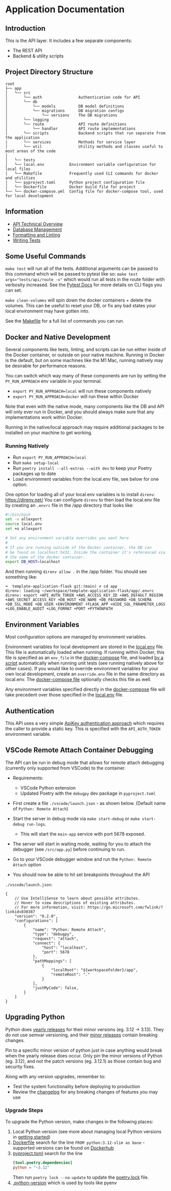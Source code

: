# Application Documentation

## Introduction

This is the API layer. It includes a few separate components:

* The REST API
* Backend & utility scripts

## Project Directory Structure

```text
root
├── app
│   └── src
│       └── auth                Authentication code for API
│       └── db
│           └── models          DB model definitions
│           └── migrations      DB migration configs
│               └── versions    The DB migrations
│       └── logging
│       └── route               API route definitions
│           └── handler         API route implementations
│       └── scripts             Backend scripts that run separate from the application
|       └── services            Methods for service layer
│       └── util                Utility methods and classes useful to most areas of the code
│
│   └── tests
│   └── local.env           Environment variable configuration for local files
│   └── Makefile            Frequently used CLI commands for docker and utilities
│   └── pyproject.toml      Python project configuration file
│   └── Dockerfile          Docker build file for project
└── └── docker-compose.yml  Config file for docker-compose tool, used for local development
```

## Information

* [API Technical Overview](./technical-overview.md)
* [Database Management](./database/database-management.md)
* [Formatting and Linting](./formatting-and-linting.md)
* [Writing Tests](./writing-tests.md)

## Some Useful Commands

`make test` will run all of the tests. Additional arguments can be passed to this command which will be passed to pytest like so: `make test args="tests/api/route -v"` which would run all tests in the route folder with verbosity increased. See the [Pytest Docs](https://docs.pytest.org/en/7.1.x/reference/reference.html#command-line-flags) for more details on CLI flags you can set.

`make clean-volumes` will spin down the docker containers + delete the volumes. This can be useful to reset your DB, or fix any bad states your local environment may have gotten into.

See the [Makefile](/app/Makefile) for a full list of commands you can run.

## Docker and Native Development

Several components like tests, linting, and scripts can be run either inside of the Docker container, or outside on your native machine.
Running in Docker is the default, but on some machines like the M1 Mac, running natively may be desirable for performance reasons.

You can switch which way many of these components are run by setting the `PY_RUN_APPROACH` env variable in your terminal.

* `export PY_RUN_APPROACH=local` will run these components natively
* `export PY_RUN_APPROACH=docker` will run these within Docker

Note that even with the native mode, many components like the DB and API will only ever run in Docker, and you should always make sure that any implementations work within Docker.

Running in the native/local approach may require additional packages to be installed on your machine to get working.

### Running Natively

* Run `export PY_RUN_APPROACH=local`
* Run `make setup-local`
* Run `poetry install --all-extras --with dev` to keep your Poetry packages up to date
* Load environment variables from the local.env file, see below for one option.

One option for loading all of your local.env variables is to install `direnv`: https://direnv.net/
You can configure `direnv` to then load the local.env file by creating an `.envrc` file in the /app directory that looks like:

```sh
#!/bin/bash
set -o allexport
source local.env
set +o allexport

# Set any environment variable overrides you want here
#
# If you are running outside of the Docker container, the DB can
# be found on localhost:5432. Inside the container it's referenced via
# the name of the docker container.
export DB_HOST=localhost
```
And then running `direnv allow .` in the /app folder. You should see something like:
```shell
➜  template-application-flask git:(main) ✗ cd app
direnv: loading ~/workspace/template-application-flask/app/.envrc
direnv: export +API_AUTH_TOKEN +AWS_ACCESS_KEY_ID +AWS_DEFAULT_REGION +AWS_SECRET_ACCESS_KEY +DB_HOST +DB_NAME +DB_PASSWORD +DB_SCHEMA +DB_SSL_MODE +DB_USER +ENVIRONMENT +FLASK_APP +HIDE_SQL_PARAMETER_LOGS +LOG_ENABLE_AUDIT +LOG_FORMAT +PORT +PYTHONPATH
```

## Environment Variables

Most configuration options are managed by environment variables.

Environment variables for local development are stored in the [local.env](/app/local.env) file. This file is automatically loaded when running. If running within Docker, this file is specified as an `env_file` in the [docker-compose](/app/docker-compose.yml) file, and loaded [by a script](/app/src/util/local.py) automatically when running unit tests (see running natively above for other cases).
If you would like to override environment variables for your own local development, create an `override.env` file in the same directory as local.env. The [docker-compose file](https://docs.docker.com/reference/compose-file/services/#required) optionally checks this file as well.

Any environment variables specified directly in the [docker-compose](/app/docker-compose.yml) file will take precedent over those specified in the [local.env](/app/local.env) file.

## Authentication

This API uses a very simple [ApiKey authentication approach](https://apiflask.com/authentication/#use-external-authentication-library) which requires the caller to provide a static key. This is specified with the `API_AUTH_TOKEN` environment variable.

## VSCode Remote Attach Container Debugging

The API can be run in debug mode that allows for remote attach debugging (currently only supported from VSCode) to the container.

- Requirements:

  - VSCode Python extension
  - Updated Poetry with the `debugpy` dev package in `pyproject.toml`

- First create a file `./vscode/launch.json` - as shown below. (Default name of `Python: Remote Attach`)

- Start the server in debug mode via `make start-debug` or `make start-debug run-logs`.
    - This will start the `main-app` service with port 5678 exposed.

- The server will start in waiting mode, waiting for you to attach the debugger (see `/src/app.py`) before continuing to run.

- Go to your VSCode debugger window and run the `Python: Remote Attach` option

- You should now be able to hit set breakpoints throughout the API

`./vscode/launch.json`:

```
{
    // Use IntelliSense to learn about possible attributes.
    // Hover to view descriptions of existing attributes.
    // For more information, visit: https://go.microsoft.com/fwlink/?linkid=830387
    "version": "0.2.0",
    "configurations": [
        {
            "name": "Python: Remote Attach",
            "type": "debugpy",
            "request": "attach",
            "connect": {
                "host": "localhost",
                "port": 5678
            },
            "pathMappings": [
                {
                    "localRoot": "${workspaceFolder}/app",
                    "remoteRoot": "."
                }
            ],
            "justMyCode": false,
        }
    ]
}
```

## Upgrading Python
Python does [yearly releases](https://devguide.python.org/versions/) for their minor versions (eg. 3.12 -> 3.13). They do not
use semvar versioning, and their [minor releases](https://devguide.python.org/developer-workflow/development-cycle/#devcycle) contain
breaking changes.

Pin to a specific minor version of python just in case anything would break when the yearly release does occur.
Only pin the minor versions of Python (eg. 3.12), and not the patch versions (eg. 3.12.1) as those contain bug and security fixes.

Along with any version upgrades, remember to:
- Test the system functionality before deploying to production
- Review the [changelog](https://docs.python.org/3/whatsnew/changelog.html)
for any breaking changes of features you may use

### Upgrade Steps
To upgrade the Python version, make changes in the following places:
1. Local Python version (see more about managing local Python versions in [getting started](/docs/app/getting-started.md))
2. [Dockerfile](/app/Dockerfile)
    search for the line `FROM python:3.12-slim as base` - supported versions can be found on [Dockerhub](https://hub.docker.com/_/python)
3. [pyproject.toml](/app/pyproject.toml)
    search for the line
    ```toml
    [tool.poetry.dependencies]
    python = "~3.12"
    ```
   Then run `poetry lock --no-update` to update the [poetry.lock](/app/poetry.lock) file.
4. [.python-version](/app/.python-version) which is used by tools like pyenv
